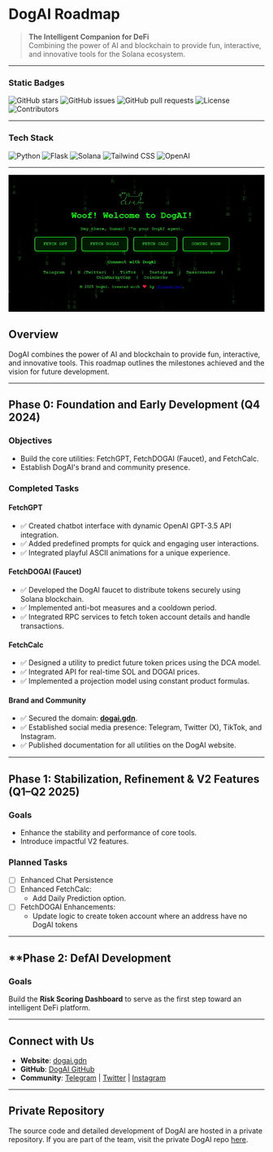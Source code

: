 # DogAI Roadmap

> **The Intelligent Companion for DeFi**  
Combining the power of AI and blockchain to provide fun, interactive, and innovative tools for the Solana ecosystem.

---

### **Static Badges**
![GitHub stars](https://img.shields.io/badge/Stars-Private-lightgrey?style=flat-square)
![GitHub issues](https://img.shields.io/badge/Issues-Private-lightgrey?style=flat-square)
![GitHub pull requests](https://img.shields.io/badge/Pull_Requests-Private-lightgrey?style=flat-square)
![License](https://img.shields.io/badge/license-MIT-blue?style=flat-square)
![Contributors](https://img.shields.io/badge/Contributors-Private-lightgrey?style=flat-square)

---

### **Tech Stack**
![Python](https://img.shields.io/badge/Python-3776AB?style=flat-square&logo=python&logoColor=white)
![Flask](https://img.shields.io/badge/Flask-000000?style=flat-square&logo=flask&logoColor=white)
![Solana](https://img.shields.io/badge/Solana-14F195?style=flat-square&logo=solana&logoColor=white&color=black)
![Tailwind CSS](https://img.shields.io/badge/Tailwind_CSS-38B2AC?style=flat-square&logo=tailwind-css&logoColor=white)
![OpenAI](https://img.shields.io/badge/OpenAI-412991?style=flat-square&logo=openai&logoColor=white)

---

![DogAI Landing Page](./landing-page.png)


## **Overview**
DogAI combines the power of AI and blockchain to provide fun, interactive, and innovative tools. This roadmap outlines the milestones achieved and the vision for future development.

---

## **Phase 0: Foundation and Early Development (Q4 2024)**

### Objectives
- Build the core utilities: FetchGPT, FetchDOGAI (Faucet), and FetchCalc.
- Establish DogAI's brand and community presence.

### Completed Tasks
#### FetchGPT
- ✅ Created chatbot interface with dynamic OpenAI GPT-3.5 API integration.
- ✅ Added predefined prompts for quick and engaging user interactions.
- ✅ Integrated playful ASCII animations for a unique experience.

#### FetchDOGAI (Faucet)
- ✅ Developed the DogAI faucet to distribute tokens securely using Solana blockchain.
- ✅ Implemented anti-bot measures and a cooldown period.
- ✅ Integrated RPC services to fetch token account details and handle transactions.

#### FetchCalc
- ✅ Designed a utility to predict future token prices using the DCA model.
- ✅ Integrated API for real-time SOL and DOGAI prices.
- ✅ Implemented a projection model using constant product formulas.

#### Brand and Community
- ✅ Secured the domain: **[dogai.gdn](https://dogai.gdn)**.
- ✅ Established social media presence: Telegram, Twitter (X), TikTok, and Instagram.
- ✅ Published documentation for all utilities on the DogAI website.

---

## **Phase 1: Stabilization, Refinement & V2 Features (Q1–Q2 2025)**

### Goals
- Enhance the stability and performance of core tools.
- Introduce impactful V2 features.

### Planned Tasks
- [ ] Enhanced Chat Persistence
- [ ] Enhanced FetchCalc:
     - Add Daily Prediction option.
- [ ] FetchDOGAI Enhancements:
    - Update logic to create token account where an address have no DogAI tokens
   
---

## **Phase 2: DefAI Development

### Goals
Build the **Risk Scoring Dashboard** to serve as the first step toward an intelligent DeFi platform.

---

## **Connect with Us**
- **Website**: [dogai.gdn](https://dogai.gdn)
- **GitHub**: [DogAI GitHub](https://github.com/d0tsama-dev)
- **Community**: [Telegram](https://t.me/dogai_gg) | [Twitter](https://x.com/dogai_gg) | [Instagram](https://www.instagram.com/dogai_gg)

---

## **Private Repository**
The source code and detailed development of DogAI are hosted in a private repository. If you are part of the team, visit the private DogAI repo [here](https://github.com/d0tsama-dev/DogAI).
